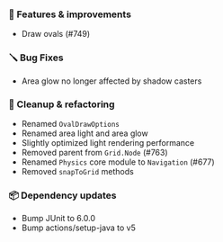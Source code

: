 ### 🚀 Features & improvements

- Draw ovals (#749)

### 🪛 Bug Fixes

- Area glow no longer affected by shadow casters

### 🧽 Cleanup & refactoring

- Renamed `OvalDrawOptions`
- Renamed area light and area glow
- Slightly optimized light rendering performance
- Removed parent from `Grid.Node` (#763)
- Renamed `Physics` core module to `Navigation` (#677)
- Removed `snapToGrid` methods

### 📦 Dependency updates

- Bump JUnit to 6.0.0
- Bump actions/setup-java to v5